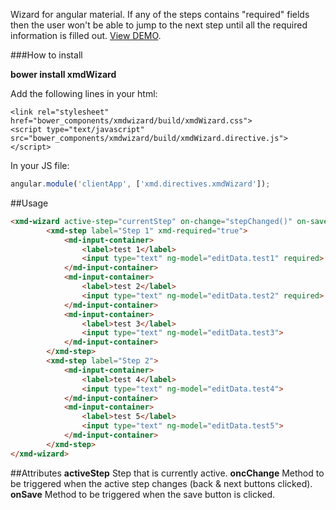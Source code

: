 Wizard for angular material. If any of the steps contains "required" fields then the user won't be able to jump to the next step until all the required information is filled out. [View DEMO](https://oscar09.github.io/xmdWizard/demo.html).

###How to install

**bower install xmdWizard**

Add the following lines in your html:
```
<link rel="stylesheet" href="bower_components/xmdwizard/build/xmdWizard.css">
<script type="text/javascript" src="bower_components/xmdwizard/build/xmdWizard.directive.js"></script>
```
In your JS file:
```javascript
angular.module('clientApp', ['xmd.directives.xmdWizard']);
```

##Usage
```html
<xmd-wizard active-step="currentStep" on-change="stepChanged()" on-save="wizardSaved()">
		<xmd-step label="Step 1" xmd-required="true">
			<md-input-container>
				<label>test 1</label>
				<input type="text" ng-model="editData.test1" required>
			</md-input-container>
			<md-input-container>
				<label>test 2</label>
				<input type="text" ng-model="editData.test2" required>
			</md-input-container>
			<md-input-container>
				<label>test 3</label>
				<input type="text" ng-model="editData.test3">
			</md-input-container>
		</xmd-step>
		<xmd-step label="Step 2">
			<md-input-container>
				<label>test 4</label>
				<input type="text" ng-model="editData.test4">
			</md-input-container>
			<md-input-container>
				<label>test 5</label>
				<input type="text" ng-model="editData.test5">
			</md-input-container>
		</xmd-step>
</xmd-wizard>
```

##Attributes
**activeStep** Step that is currently active.
**oncChange** Method to be triggered when the active step changes (back & next buttons clicked).
**onSave** Method to be triggered when the save button is clicked.
